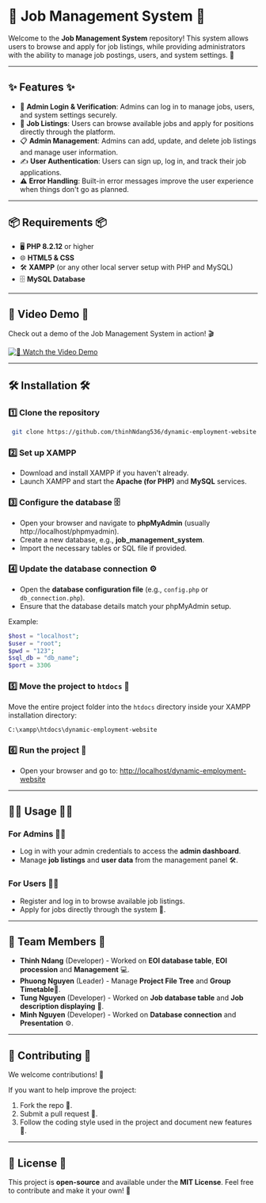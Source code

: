 # 🚀 Job Management System 📝

Welcome to the **Job Management System** repository! This system allows users to browse and apply for job listings, while providing administrators with the ability to manage job postings, users, and system settings. 🎯

---

## ✨ Features ✨

- 🔐 **Admin Login & Verification**: Admins can log in to manage jobs, users, and system settings securely.
- 💼 **Job Listings**: Users can browse available jobs and apply for positions directly through the platform.
- 📋 **Admin Management**: Admins can add, update, and delete job listings and manage user information.
- ✍️ **User Authentication**: Users can sign up, log in, and track their job applications.
- ⚠️ **Error Handling**: Built-in error messages improve the user experience when things don't go as planned.

---

## 📦 Requirements 📦

- 🖥 **PHP 8.2.12** or higher
- 🌐 **HTML5 & CSS**
- 🛠 **XAMPP** (or any other local server setup with PHP and MySQL)
- 🗄 **MySQL Database**

---

## 🎥 Video Demo 🎥

Check out a demo of the Job Management System in action! 🎬

[![🔗 Watch the Video Demo](https://img.youtube.com/vi/_bACqgyiWXw/maxresdefault.jpg)](https://youtu.be/_bACqgyiWXw)

---

## 🛠️ Installation 🛠️

### 1️⃣ Clone the repository

```bash
 git clone https://github.com/thinhNdang536/dynamic-employment-website
```

### 2️⃣ Set up XAMPP

- Download and install XAMPP if you haven't already.
- Launch XAMPP and start the **Apache (for PHP)** and **MySQL** services.

### 3️⃣ Configure the database 🗄

- Open your browser and navigate to **phpMyAdmin** (usually http://localhost/phpmyadmin).
- Create a new database, e.g., **job_management_system**.
- Import the necessary tables or SQL file if provided.

### 4️⃣ Update the database connection ⚙️

- Open the **database configuration file** (e.g., `config.php` or `db_connection.php`).
- Ensure that the database details match your phpMyAdmin setup.

Example:

```php
$host = "localhost";
$user = "root";
$pwd = "123";
$sql_db = "db_name";
$port = 3306
```

### 5️⃣ Move the project to `htdocs` 📂

Move the entire project folder into the `htdocs` directory inside your XAMPP installation directory:

```bash
C:\xampp\htdocs\dynamic-employment-website
```

### 6️⃣ Run the project 🚀

- Open your browser and go to: [http://localhost/dynamic-employment-website](http://localhost/dynamic-employment-website)

---

## 🏃‍♂️ Usage 🏃‍♂️

### For Admins 👨‍💻
- Log in with your admin credentials to access the **admin dashboard**.
- Manage **job listings** and **user data** from the management panel 🛠️.

### For Users 👩‍💼
- Register and log in to browse available job listings.
- Apply for jobs directly through the system 📄.

---

## 👥 Team Members 👥

- **Thinh Ndang** (Developer) - Worked on **EOI database table**, **EOI procession** and **Management** 💻.
- **Phuong Nguyen** (Leader) - Manage **Project File Tree** and **Group Timetable**📅.
- **Tung Nguyen** (Developer) - Worked on **Job database table** and **Job description displaying** 💼.
- **Minh Nguyen** (Developer) - Worked on **Database connection** and **Presentation** ⚙️.
---

## 🤝 Contributing 🤝

We welcome contributions! 🌱

If you want to help improve the project:

1. Fork the repo 🍴.
2. Submit a pull request 📩.
3. Follow the coding style used in the project and document new features 📝.

---

## 📜 License 📜

This project is **open-source** and available under the **MIT License**. Feel free to contribute and make it your own! 🙌


